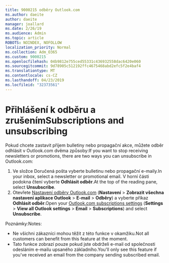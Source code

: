 ```yaml
---
title: 9000215 odběry Outlook.com
ms.author: daeite
author: daeite
manager: joallard
ms.date: 2/26/19
ms.audience: Admin
ms.topic: article
ROBOTS: NOINDEX, NOFOLLOW
localization_priority: Normal
ms.collection: Adm_O365
ms.custom: 9000215
ms.openlocfilehash: 04b9812e755ced55331c436932558dac6420e060
ms.sourcegitcommit: 9d78905c512192ffc4675468abd2efc5f2e4baf4
ms.translationtype: MT
ms.contentlocale: cs-CZ
ms.lasthandoff: 04/23/2019
ms.locfileid: "32373561"
---
```

# <a name="subscriptions-and-unsubscribing"></a><span data-ttu-id="e89d0-102">Přihlášení k odběru a zrušením</span><span class="sxs-lookup"><span data-stu-id="e89d0-102">Subscriptions and unsubscribing</span></span>

<span data-ttu-id="e89d0-103">Pokud chcete zastavit příjem bulletiny nebo propagační akce, můžete odběr odhlásit v Outlook.com dvěma způsoby:</span><span class="sxs-lookup"><span data-stu-id="e89d0-103">If you want to stop receiving newsletters or promotions, there are two ways you can unsubscribe in Outlook.com:</span></span>

1. <span data-ttu-id="e89d0-104">Ve složce Doručená pošta vyberte bulletinu nebo propagační e-maily.</span><span class="sxs-lookup"><span data-stu-id="e89d0-104">In your inbox, select a newsletter or promotional email.</span></span> <span data-ttu-id="e89d0-105">V horní části podokna čtení vyberte **Odhlásit odběr**.</span><span class="sxs-lookup"><span data-stu-id="e89d0-105">At the top of the reading pane, select **Unsubscribe**.</span></span>
2. <span data-ttu-id="e89d0-106">Otevřete [Nastavení odběry Outlook.com](https://outlook.live.com/mail/options/mail/brandsSubscriptions) (**Nastavení** > **Zobrazit všechna nastavení aplikace Outlook** > **E-mail** > **Odběry**) a vyberte příkaz **Odhlásit odběr**.</span><span class="sxs-lookup"><span data-stu-id="e89d0-106">Open your [Outlook.com subscriptions settings](https://outlook.live.com/mail/options/mail/brandsSubscriptions) (**Settings** > **View all Outlook settings** > **Email** > **Subscriptions**) and select **Unsubscribe**.</span></span>

<span data-ttu-id="e89d0-107">Poznámky:</span><span class="sxs-lookup"><span data-stu-id="e89d0-107">Notes:</span></span>

- <span data-ttu-id="e89d0-108">Ne všichni zákazníci mohou těžit z této funkce v okamžiku.</span><span class="sxs-lookup"><span data-stu-id="e89d0-108">Not all customers can benefit from this feature at the moment.</span></span>
- <span data-ttu-id="e89d0-109">Tato funkce zobrazí pouze pokud jste obdrželi e-mail od společnosti odesláním e-mailu upsaného základního.</span><span class="sxs-lookup"><span data-stu-id="e89d0-109">You'll only see this feature if you've received an email from the company sending subscribed email.</span></span>